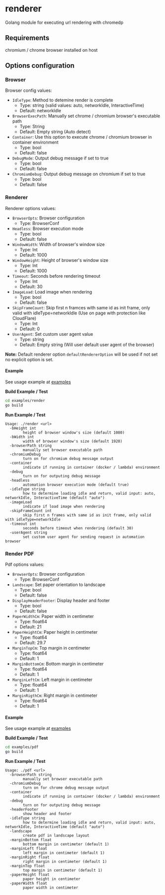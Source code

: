 # renderer

Golang module for executing url rendering with chromedp

## Requirements

chromium / chrome browser installed on host

## Options configuration

### Browser

Browser config values:

- `IdleType`: Method to detemine render is complete
  - Type: string (valid values: auto, networkIdle, InteractiveTime)
  - Default: networkIdle
- `BrowserExecPath`: Manually set chrome / chromium browser's executable path
  - Type: String
  - Default: Empty string (Auto detect)
- `Container`: Use this option to execute chrome / chromium browser in container
  environment
  - Type: bool
  - Default: false
- `DebugMode`: Output debug message if set to true
  - Type: bool
  - Default: false
- `ChromiumDebug`: Output debug message on chromium if set to true
  - Type: bool
  - Default: false

### Renderer

Renderer options values:

- `BrowserOpts`: Browser configuration
  - Type: BrowserConf
- `Headless`: Browser execution mode
  - Type: bool
  - Default: false
- `WindowWidth`: Width of browser's window size
  - Type: Int
  - Default: 1000
- `WindowHeight`: Height of browser's window size
  - Type: Int
  - Default: 1000
- `Timeout`: Seconds before rendering timeout
  - Type: Int
  - Default: 30
- `ImageLoad`: Load image when rendering
  - Type: bool
  - Default: false
- `SkipFrameCount`: Skip first n framces with same id as init frame, only valid
  with idleType=networkIdle (Use on page with protection like CloudFlare)
  - Type: Int
  - Default: 0
- `UserAgent`: Set custom user agent value
  - Type: string
  - Default: Empty string (Will user default user agent of the browser)

**Note:** Default renderer option `defaultRendererOption` will be used if not set no explicit option is set.

#### Example

See usage example at [examples](examples/render/main.go)

**Build Example / Test**

```bash
cd examples/render
go build
```

**Run Example / Test**

```
Usage: ./render <url>
  -bHeight int
        height of browser window's size (default 1080)
  -bWidth int
        width of browser window's size (default 1920)
  -browserPath string
        manually set browser executable path
  -chromiumDebug
        turn on for chromium debug message output
  -container
        indicate if running in container (docker / lambda) environment
  -debug
        turn on for outputing debug message
  -headless
        automation browser execution mode (default true)
  -idleType string
        how to determine loading idle and return, valid input: auto, networkIdle, InteractiveTime (default "auto")
  -imageLoad
        indicate if load image when rendering
  -skipFrameCount int
        skip first n frames with same id as init frame, only valid with idleType=networkIdle
  -timeout int
        seconds before timeout when rendering (default 30)
  -userAgent string
        set custom user agent for sending request in automation browser
```

### Render PDF

Pdf options values:

- `BrowserOpts`: Browser configuration
  - Type: BrowserConf
- `Landscape`: Set paper orientation to landscape
  - Type: bool
  - Default: false
- `DisplayHeaderFooter`: Display header and footer
  - Type: bool
  - Default: false
- `PaperWidthCm`: Paper width in centimeter
  - Type: float64
  - Default: 21
- `PaperHeightCm`: Paper height in centimeter
  - Type: float64
  - Default: 29.7
- `MarginTopCm`: Top margin in centimeter
  - Type: float64
  - Default: 1
- `MarginBottomCm`: Bottom margin in centimeter
  - Type: float64
  - Default: 1
- `MarginLeftCm`: Left margin in centimeter
  - Type: float64
  - Default: 1
- `MarginRigthCm`: Right margin in centimeter
  - Type: float64
  - Default: 1

#### Example

See usage example at [examples](examples/pdf/main.go)

**Build Example / Test**

```bash
cd examples/pdf
go build
```

**Run Example / Test**

```
Usage: ./pdf <url>
  -browserPath string
        manually set browser executable path
  -chromiumDebug
        turn on for chrome debug message output
  -container
        indicate if running in container (docker / lambda) environment
  -debug
        turn on for outputing debug message
  -headerFooter
        show header and footer
  -idleType string
        how to determine loading idle and return, valid input: auto, networkIdle, InteractiveTime (default "auto")
  -landscape
        create pdf in landscape layout
  -marginBottom float
        bottom margin in centimeter (default 1)
  -marginLeft float
        left margin in centimeter (default 1)
  -marginRight float
        right margin in centimeter (default 1)
  -marginTop float
        top margin in centimeter (default 1)
  -paperHeight float
        paper height in centimeter
  -paperWidth float
        paper width in centimeter
```
